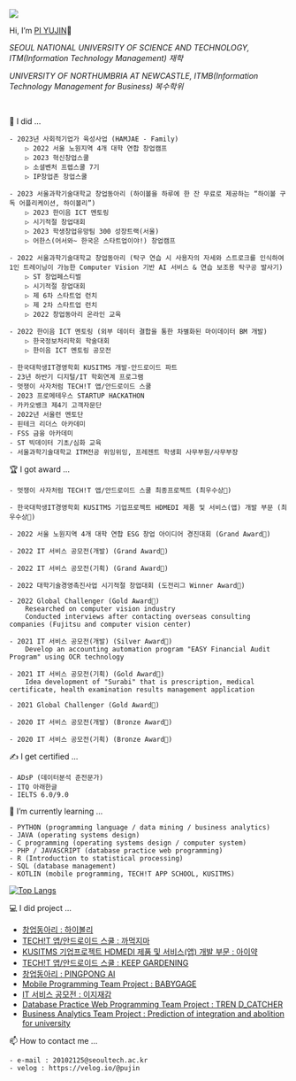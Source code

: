 <img src="https://capsule-render.vercel.app/api?type=waving&color=6495ED&height=200&section=header&text=PUJIN'S%20GitHub!&fontSize=50&fontColor=FFFFFF&animation=fadeIn"/>

Hi, I’m [PI YUJIN](https://pujin.notion.site/190c052cfda8426aa257a404ee1f4b08?pvs=4_)👋

*SEOUL NATIONAL UNIVERSITY OF SCIENCE AND TECHNOLOGY, ITM(Information Technology Management) 재학*

*UNIVERSITY OF NORTHUMBRIA AT NEWCASTLE, ITMB(Information Technology Management for Business) 복수학위*

<br>

📔 I did ...
    
    - 2023년 사회적기업가 육성사업 (HAMJAE - Family)
        ▷ 2022 서울 노원지역 4개 대학 연합 창업캠프
        ▷ 2023 혁신창업스쿨
        ▷ 소셜벤처 프렙스쿨 7기
        ▷ IP창업존 창업스쿨
        
    - 2023 서울과학기술대학교 창업동아리 (하이볼을 하루에 한 잔 무료로 제공하는 “하이볼 구독 어플리케이션, 하이볼리”)
        ▷ 2023 한이음 ICT 멘토링 
        ▷ 시기적절 창업대회
        ▷ 2023 학생창업유망팀 300 성장트랙(서울)
        ▷ 어한스(어서와~ 한국은 스타트업이야!) 창업캠프 
   
    - 2022 서울과학기술대학교 창업동아리 (탁구 연습 시 사용자의 자세와 스트로크를 인식하여 1인 트레이닝이 가능한 Computer Vision 기반 AI 서비스 & 연습 보조용 탁구공 발사기)
        ▷ ST 창업페스티벌
        ▷ 시기적절 창업대회
        ▷ 제 6차 스타트업 런치
        ▷ 제 2차 스타트업 런치
        ▷ 2022 창업동아리 온라인 교육
       
    - 2022 한이음 ICT 멘토링 (외부 데이터 결합을 통한 차별화된 마이데이터 BM 개발)
        ▷ 한국정보처리학회 학술대회
        ▷ 한이음 ICT 멘토링 공모전

    - 한국대학생IT경영학회 KUSITMS 개발-안드로이드 파트
    - 23년 하반기 디지털/IT 학회연계 프로그램
    - 멋쟁이 사자처럼 TECH!T 앱/안드로이드 스쿨
    - 2023 프로메테우스 STARTUP HACKATHON 
    - 카카오뱅크 제4기 고객자문단
    - 2022년 서울런 멘토단 
    - 핀테크 리더스 아카데미
    - FSS 금융 아카데미
    - ST 빅데이터 기초/심화 교육
    - 서울과학기술대학교 ITM전공 위잉위잉, 프레젠트 학생회 사무부원/사무부장
    
🏆 I got award ...

    - 멋쟁이 사자처럼 TECH!T 앱/안드로이드 스쿨 최종프로젝트 (최우수상🥇)

    - 한국대학생IT경영학회 KUSITMS 기업프로젝트 HDMEDI 제품 및 서비스(앱) 개발 부문 (최우수상🏅)

    - 2022 서울 노원지역 4개 대학 연합 ESG 창업 아이디어 경진대회 (Grand Award🏅)
    
    - 2022 IT 서비스 공모전(개발) (Grand Award🏅)
    
    - 2022 IT 서비스 공모전(기획) (Grand Award🏅)
   
    - 2022 대학기술경영촉진사업 시기적절 창업대회 (도전리그 Winner Award🏅)
    
    - 2022 Global Challenger (Gold Award🥇)
        Researched on computer vision industry
        Conducted interviews after contacting overseas consulting companies (Fujitsu and computer vision center)
        
    - 2021 IT 서비스 공모전(개발) (Silver Award🥈)
        Develop an accounting automation program "EASY Financial Audit Program" using OCR technology
    
    - 2021 IT 서비스 공모전(기획) (Gold Award🥇)
        Idea development of "Surabi" that is prescription, medical certificate, health examination results management application
        
    - 2021 Global Challenger (Gold Award🥇)

    - 2020 IT 서비스 공모전(개발) (Bronze Award🥉)
        
    - 2020 IT 서비스 공모전(기획) (Bronze Award🥉)
 
✍ I get certified ...

    - ADsP (데이터분석 준전문가)
    - ITQ 아래한글
    - IELTS 6.0/9.0

🌱 I’m currently learning ...

    - PYTHON (programming language / data mining / business analytics)
    - JAVA (operating systems design)
    - C programming (operating systems design / computer system)
    - PHP / JAVASCRIPT (database practice web programming)
    - R (Introduction to statistical processing)
    - SQL (database management)
    - KOTLIN (mobile programming, TECH!T APP SCHOOL, KUSITMS)

[![Top Langs](https://github-readme-stats.vercel.app/api/top-langs/?username=PIYUJIN&hide=jupyter%20notebook&theme=dark)](https://github.com/anuraghazra/github-readme-stats)

💻 I did project ...

- [창업동아리 : 하이볼리](https://github.com/highbally)
- [TECH!T 앱/안드로이드 스쿨 : 까먹지마](https://github.com/APPSCHOOL2-Android/FinalProject-Dont-Forget)
- [KUSITMS 기업프로젝트 HDMEDI 제품 및 서비스(앱) 개발 부문 : 아이약](https://github.com/KUSITMS-HDmedi-A)
- [TECH!T 앱/안드로이드 스쿨 : KEEP GARDENING](https://github.com/APPSCHOOL2-Android/FinalProject-ShoppingMallService-team6)
- [창업동아리 : PINGPONG AI](https://magazine.hankyung.com/job-joy/article/202212194247d)
- [Mobile Programming Team Project : BABYGAGE](https://github.com/BABYGAGE)
- [IT 서비스 공모전 : 이지재감](https://github.com/muhanmu2jo/IT_SERVICE.git)
- [Database Practice Web Programming Team Project : TREN D_CATCHER](https://github.com/database-web-programming-project/DB-Web_Project.git)
- [Business Analytics Team Project : Prediction of integration and abolition for university](https://github.com/PIYUJIN/Prediction_of_integration_and_abolition_for_university.git)

📫 How to contact me ...

    - e-mail : 20102125@seoultech.ac.kr
    - velog : https://velog.io/@pujin

<!---
PIYUJIN/PIYUJIN is a ✨ special ✨ repository because its `README.md` (this file) appears on your GitHub profile.
You can click the Preview link to take a look at your changes.
--->
